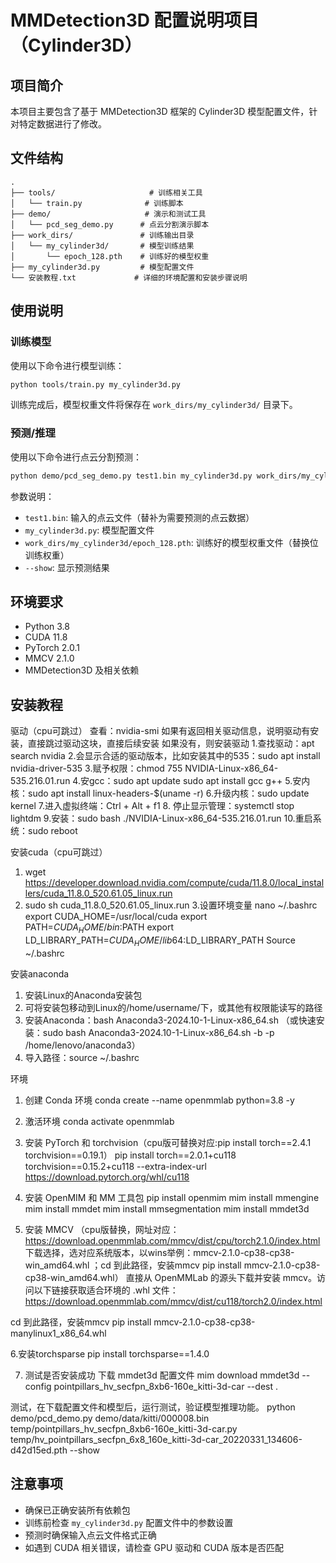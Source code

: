 # MMDetection3D 配置说明项目（Cylinder3D）

## 项目简介

本项目主要包含了基于 MMDetection3D 框架的 Cylinder3D 模型配置文件，针对特定数据进行了修改。

## 文件结构

```
.
├── tools/                     # 训练相关工具
│   └── train.py              # 训练脚本
├── demo/                     # 演示和测试工具
│   └── pcd_seg_demo.py      # 点云分割演示脚本
├── work_dirs/               # 训练输出目录
│   └── my_cylinder3d/       # 模型训练结果
│       └── epoch_128.pth    # 训练好的模型权重
├── my_cylinder3d.py         # 模型配置文件
└── 安装教程.txt             # 详细的环境配置和安装步骤说明
```

## 使用说明

### 训练模型

使用以下命令进行模型训练：

```bash
python tools/train.py my_cylinder3d.py
```

训练完成后，模型权重文件将保存在 `work_dirs/my_cylinder3d/` 目录下。

### 预测/推理

使用以下命令进行点云分割预测：

```bash
python demo/pcd_seg_demo.py test1.bin my_cylinder3d.py work_dirs/my_cylinder3d/epoch_128.pth --show
```

参数说明：
- `test1.bin`: 输入的点云文件（替补为需要预测的点云数据）
- `my_cylinder3d.py`: 模型配置文件
- `work_dirs/my_cylinder3d/epoch_128.pth`: 训练好的模型权重文件（替换位训练权重）
- `--show`: 显示预测结果

## 环境要求

- Python 3.8
- CUDA 11.8
- PyTorch 2.0.1
- MMCV 2.1.0
- MMDetection3D 及相关依赖

## 安装教程


驱动（cpu可跳过）
查看：nvidia-smi
如果有返回相关驱动信息，说明驱动有安装，直接跳过驱动这块，直接后续安装
如果没有，则安装驱动
1.查找驱动：apt search nvidia
2.会显示合适的驱动版本，比如安装其中的535：sudo apt install nvidia-driver-535
3.赋予权限：chmod 755 NVIDIA-Linux-x86_64-535.216.01.run
4.安gcc：sudo apt update
sudo apt install gcc g++
5.安内核：sudo apt install linux-headers-$(uname -r)
6.升级内核：sudo update kernel
7.进入虚拟终端：Ctrl + Alt + f1 
8. 停止显示管理：systemctl stop lightdm
9.安装：sudo bash ./NVIDIA-Linux-x86_64-535.216.01.run
10.重启系统：sudo reboot

安装cuda（cpu可跳过）
1. wget https://developer.download.nvidia.com/compute/cuda/11.8.0/local_installers/cuda_11.8.0_520.61.05_linux.run
2. sudo sh cuda_11.8.0_520.61.05_linux.run
3.设置环境变量
 nano ~/.bashrc
export CUDA_HOME=/usr/local/cuda
export PATH=$CUDA_HOME/bin:$PATH
export LD_LIBRARY_PATH=$CUDA_HOME/lib64:$LD_LIBRARY_PATH
Source ~/.bashrc

安装anaconda
1. 安装Linux的Anaconda安装包
2. 可将安装包移动到Linux的/home/username/下，或其他有权限能读写的路径
3. 安装Anaconda：bash Anaconda3-2024.10-1-Linux-x86_64.sh
（或快速安装：sudo bash Anaconda3-2024.10-1-Linux-x86_64.sh -b -p /home/lenovo/anaconda3）
4. 导入路径：source ~/.bashrc

环境
1. 创建 Conda 环境
conda create --name openmmlab python=3.8 -y

2. 激活环境
conda activate openmmlab

3. 安装 PyTorch 和 torchvision（cpu版可替换对应:pip install torch==2.4.1  torchvision==0.19.1）
pip install torch==2.0.1+cu118 torchvision==0.15.2+cu118 --extra-index-url https://download.pytorch.org/whl/cu118

4. 安装 OpenMIM 和 MM 工具包
pip install openmim
mim install mmengine
mim install mmdet
mim install mmsegmentation
mim install mmdet3d

5. 安装 MMCV
（cpu版替换，网址对应：https://download.openmmlab.com/mmcv/dist/cpu/torch2.1.0/index.html 下载选择，选对应系统版本，以wins举例：mmcv-2.1.0-cp38-cp38-win_amd64.whl ；cd 到此路径，安装mmcv
pip install mmcv-2.1.0-cp38-cp38-win_amd64.whl）
直接从 OpenMMLab 的源头下载并安装 mmcv。访问以下链接获取适合环境的 .whl 文件：
https://download.openmmlab.com/mmcv/dist/cu118/torch2.0/index.html

cd 到此路径，安装mmcv
pip install mmcv-2.1.0-cp38-cp38-manylinux1_x86_64.whl

6.安装torchsparse
pip install torchsparse==1.4.0

7. 测试是否安装成功
下载 mmdet3d 配置文件
mim download mmdet3d --config pointpillars_hv_secfpn_8xb6-160e_kitti-3d-car --dest .

测试，在下载配置文件和模型后，运行测试，验证模型推理功能。
python demo/pcd_demo.py demo/data/kitti/000008.bin temp/pointpillars_hv_secfpn_8xb6-160e_kitti-3d-car.py temp/hv_pointpillars_secfpn_6x8_160e_kitti-3d-car_20220331_134606-d42d15ed.pth --show


## 注意事项

- 确保已正确安装所有依赖包
- 训练前检查 `my_cylinder3d.py` 配置文件中的参数设置
- 预测时确保输入点云文件格式正确
- 如遇到 CUDA 相关错误，请检查 GPU 驱动和 CUDA 版本是否匹配


